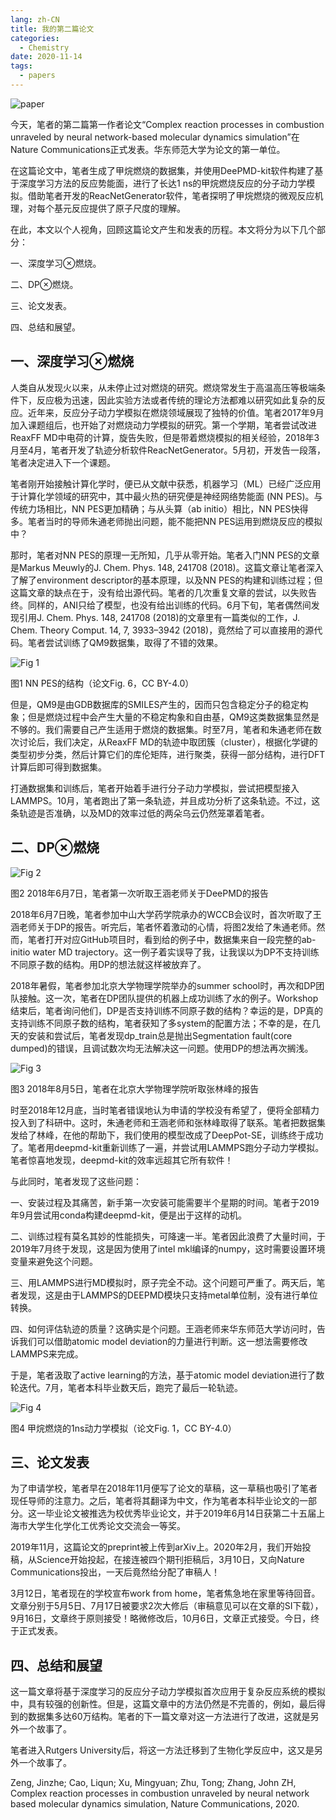 ```yaml
---
lang: zh-CN
title: 我的第二篇论文
categories:
  - Chemistry
date: 2020-11-14
tags:
  - papers
---
```

![paper](https://api.njzjz.win/1axn45xLHDJZ1EVWb3fokP-6AxJKcFb2S)

今天，笔者的第二篇第一作者论文“Complex reaction processes in combustion unraveled by neural network-based molecular dynamics simulation”在Nature Communications正式发表。华东师范大学为论文的第一单位。

在这篇论文中，笔者生成了甲烷燃烧的数据集，并使用DeePMD-kit软件构建了基于深度学习方法的反应势能面，进行了长达1 ns的甲烷燃烧反应的分子动力学模拟。借助笔者开发的ReacNetGenerator软件，笔者探明了甲烷燃烧的微观反应机理，对每个基元反应提供了原子尺度的理解。

在此，本文以个人视角，回顾这篇论文产生和发表的历程。本文将分为以下几个部分：

一、深度学习⊗燃烧。

二、DP⊗燃烧。

三、论文发表。

四、总结和展望。

## 一、深度学习⊗燃烧

人类自从发现火以来，从未停止过对燃烧的研究。燃烧常发生于高温高压等极端条件下，反应极为迅速，因此实验方法或者传统的理论方法都难以研究如此复杂的反应。近年来，反应分子动力学模拟在燃烧领域展现了独特的价值。笔者2017年9月加入课题组后，也开始了对燃烧动力学模拟的研究。第一个学期，笔者尝试改进ReaxFF MD中电荷的计算，旋告失败，但是带着燃烧模拟的相关经验，2018年3月至4月，笔者开发了轨迹分析软件ReacNetGenerator。5月初，开发告一段落，笔者决定进入下一个课题。

笔者刚开始接触计算化学时，便已从文献中获悉，机器学习（ML）已经广泛应用于计算化学领域的研究中，其中最火热的研究便是神经网络势能面 (NN PES)。与传统力场相比，NN PES更加精确；与从头算（ab initio）相比，NN PES快得多。笔者当时的导师朱通老师抛出问题，能不能把NN PES运用到燃烧反应的模拟中？

那时，笔者对NN PES的原理一无所知，几乎从零开始。笔者入门NN PES的文章是Markus Meuwly的J. Chem. Phys. 148, 241708 (2018)。这篇文章让笔者深入了解了environment descriptor的基本原理，以及NN PES的构建和训练过程；但这篇文章的缺点在于，没有给出源代码。笔者的几次重复文章的尝试，以失败告终。同样的，ANI只给了模型，也没有给出训练的代码。6月下旬，笔者偶然间发现引用J. Chem. Phys. 148, 241708 (2018)的文章里有一篇类似的工作，J. Chem. Theory Comput. 14, 7, 3933–3942 (2018)，竟然给了可以直接用的源代码。笔者尝试训练了QM9数据集，取得了不错的效果。

![Fig 1](https://media.springernature.com/full/springer-static/image/art%3A10.1038%2Fs41467-020-19497-z/MediaObjects/41467_2020_19497_Fig6_HTML.png)

图1 NN PES的结构（论文Fig. 6，CC BY-4.0）

但是，QM9是由GDB数据库的SMILES产生的，因而只包含稳定分子的稳定构象；但是燃烧过程中会产生大量的不稳定构象和自由基，QM9这类数据集显然是不够的。我们需要自己产生适用于燃烧的数据集。时至7月，笔者和朱通老师在数次讨论后，我们决定，从ReaxFF MD的轨迹中取团簇（cluster），根据化学键的类型初步分类，然后计算它们的库伦矩阵，进行聚类，获得一部分结构，进行DFT计算后即可得到数据集。

打通数据集和训练后，笔者开始着手进行分子动力学模拟，尝试把模型接入LAMMPS。10月，笔者跑出了第一条轨迹，并且成功分析了这条轨迹。不过，这条轨迹是否准确，以及MD的效率过低的两朵乌云仍然笼罩着笔者。

## 二、DP⊗燃烧

![Fig 2](https://api.njzjz.win/1zXvMLoHiSUPHojC2kkx-dM2oKrMVozZ8)

图2 2018年6月7日，笔者第一次听取王涵老师关于DeePMD的报告

2018年6月7日晚，笔者参加中山大学药学院承办的WCCB会议时，首次听取了王涵老师关于DP的报告。听完后，笔者怀着激动的心情，将图2发给了朱通老师。然而，笔者打开对应GitHub项目时，看到给的例子中，数据集来自一段完整的ab-initio water MD trajectory。这一例子着实误导了我，让我误以为DP不支持训练不同原子数的结构。用DP的想法就这样被放弃了。

2018年暑假，笔者参加北京大学物理学院举办的summer school时，再次和DP团队接触。这一次，笔者在DP团队提供的机器上成功训练了水的例子。Workshop结束后，笔者询问他们，DP是否支持训练不同原子数的结构？幸运的是，DP真的支持训练不同原子数的结构，笔者获知了多system的配置方法；不幸的是，在几天的安装和尝试后，笔者发现dp_train总是抛出Segmentation fault(core dumped)的错误，且调试数次均无法解决这一问题。使用DP的想法再次搁浅。

![Fig 3](https://api.njzjz.win/1W2taWF0ibl-EnavudDSIIS1Wcze1ftBZ)

图3 2018年8月5日，笔者在北京大学物理学院听取张林峰的报告

时至2018年12月底，当时笔者错误地认为申请的学校没有希望了，便将全部精力投入到了科研中。这时，朱通老师和王涵老师和张林峰取得了联系。笔者把数据集发给了林峰，在他的帮助下，我们使用的模型改成了DeepPot-SE，训练终于成功了。笔者用deepmd-kit重新训练了一遍，并尝试用LAMMPS跑分子动力学模拟。笔者惊喜地发现，deepmd-kit的效率远超其它所有软件！

与此同时，笔者发现了这些问题：

一、安装过程及其痛苦，新手第一次安装可能需要半个星期的时间。笔者于2019年9月尝试用conda构建deepmd-kit，便是出于这样的动机。

二、训练过程有莫名其妙的性能损失，可降速一半。笔者因此浪费了大量时间，于2019年7月终于发现，这是因为使用了intel mkl编译的numpy，这时需要设置环境变量来避免这个问题。

三、用LAMMPS进行MD模拟时，原子完全不动。这个问题可严重了。两天后，笔者发现，这是由于LAMMPS的DEEPMD模块只支持metal单位制，没有进行单位转换。

四、如何评估轨迹的质量？这确实是个问题。王涵老师来华东师范大学访问时，告诉我们可以借助atomic model deviation的力量进行判断。这一想法需要修改LAMMPS来完成。

于是，笔者汲取了active learning的方法，基于atomic model deviation进行了数轮迭代。7月，笔者本科毕业数天后，跑完了最后一轮轨迹。

![Fig 4](https://media.springernature.com/full/springer-static/image/art%3A10.1038%2Fs41467-020-19497-z/MediaObjects/41467_2020_19497_Fig1_HTML.png)

图4 甲烷燃烧的1ns动力学模拟（论文Fig. 1，CC BY-4.0）

## 三、论文发表

为了申请学校，笔者早在2018年11月便写了论文的草稿，这一草稿也吸引了笔者现任导师的注意力。之后，笔者将其翻译为中文，作为笔者本科毕业论文的一部分。这一毕业论文被推选为校优秀毕业论文，并于2019年6月14日获第二十五届上海市大学生化学化工优秀论文交流会一等奖。

2019年11月，这篇论文的preprint被上传到arXiv上。2020年2月，我们开始投稿，从Science开始投起，在接连被四个期刊拒稿后，3月10日，又向Nature Communications投出，一天后竟然给分配了审稿人！

3月12日，笔者现在的学校宣布work from home，笔者焦急地在家里等待回音。文章分别于5月5日、7月17日被要求2次大修后（审稿意见可以在文章的SI下载），9月16日，文章终于原则接受！略微修改后，10月6日，文章正式接受。今日，终于正式发表。

## 四、总结和展望

这一篇文章将基于深度学习的反应分子动力学模拟首次应用于复杂反应系统的模拟中，具有较强的创新性。但是，这篇文章中的方法仍然是不完善的，例如，最后得到的数据集多达60万结构。笔者的下一篇文章对这一方法进行了改进，这就是另外一个故事了。

笔者进入Rutgers University后，将这一方法迁移到了生物化学反应中，这又是另外一个故事了。

Zeng, Jinzhe; Cao, Liqun; Xu, Mingyuan; Zhu, Tong; Zhang, John ZH, Complex reaction processes in combustion unraveled by neural network based molecular dynamics simulation, Nature Communications, 2020.

